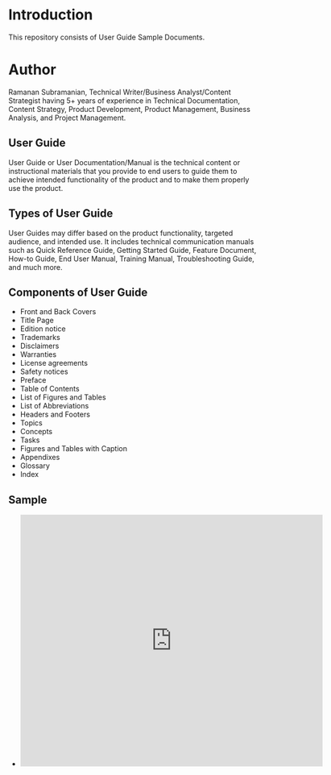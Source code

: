 # Introduction
This repository consists of User Guide Sample Documents.

# Author
Ramanan Subramanian, Technical Writer/Business Analyst/Content Strategist having 5+ years of experience in Technical Documentation, Content Strategy, Product Development, Product Management, Business Analysis, and Project Management.

## User Guide
User Guide or User Documentation/Manual is the technical content or instructional materials that you provide to end users to guide them to achieve intended functionality of the product and to make them properly use the product.

## Types of User Guide
User Guides may differ based on the product functionality, targeted audience, and intended use. It includes technical communication manuals such as Quick Reference Guide, Getting Started Guide, Feature Document, How-to Guide, End User Manual, Training Manual, Troubleshooting Guide, and much more.

## Components of User Guide
- Front and Back Covers
- Title Page
- Edition notice
- Trademarks
- Disclaimers
- Warranties
- License agreements
- Safety notices
- Preface
- Table of Contents
- List of Figures and Tables
- List of Abbreviations 
- Headers and Footers
- Topics 
- Concepts
- Tasks
- Figures and Tables with Caption
- Appendixes
- Glossary
- Index

## Sample
- <embed src="https://github.com/technakama/User-Guide/Chapter Outline - Google Docs.pdf" width="600px" height="500px" />
